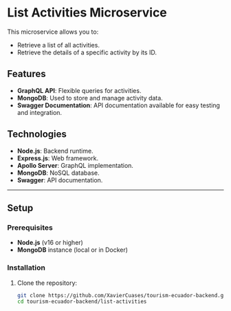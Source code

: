 # List Activities Microservice

This microservice allows you to:
- Retrieve a list of all activities.
- Retrieve the details of a specific activity by its ID.

## Features
- **GraphQL API**: Flexible queries for activities.
- **MongoDB**: Used to store and manage activity data.
- **Swagger Documentation**: API documentation available for easy testing and integration.

## Technologies
- **Node.js**: Backend runtime.
- **Express.js**: Web framework.
- **Apollo Server**: GraphQL implementation.
- **MongoDB**: NoSQL database.
- **Swagger**: API documentation.

---

## Setup

### Prerequisites
- **Node.js** (v16 or higher)
- **MongoDB** instance (local or in Docker)

### Installation
1. Clone the repository:
   ```bash
   git clone https://github.com/XavierCuases/tourism-ecuador-backend.git
   cd tourism-ecuador-backend/list-activities
